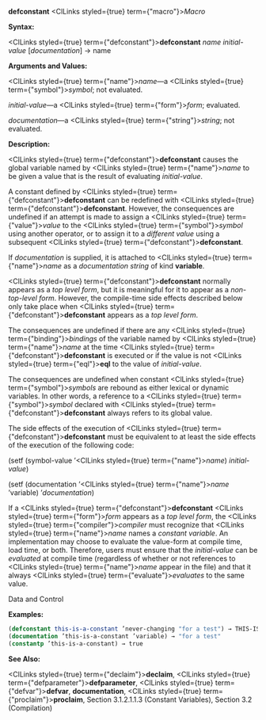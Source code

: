 **defconstant** <ClLinks styled={true} term={"macro"}><i>Macro</i></ClLinks> 



**Syntax:** 



<ClLinks styled={true} term={"defconstant"}><b>defconstant</b></ClLinks> *name initial-value* [*documentation*] → name 



**Arguments and Values:** 



<ClLinks styled={true} term={"name"}><i>name</i></ClLinks>—a <ClLinks styled={true} term={"symbol"}><i>symbol</i></ClLinks>; not evaluated. 



*initial-value*—a <ClLinks styled={true} term={"form"}><i>form</i></ClLinks>; evaluated. 



*documentation*—a <ClLinks styled={true} term={"string"}><i>string</i></ClLinks>; not evaluated. 



**Description:** 



<ClLinks styled={true} term={"defconstant"}><b>defconstant</b></ClLinks> causes the global variable named by <ClLinks styled={true} term={"name"}><i>name</i></ClLinks> to be given a value that is the result of evaluating *initial-value*. 



A constant defined by <ClLinks styled={true} term={"defconstant"}><b>defconstant</b></ClLinks> can be redefined with <ClLinks styled={true} term={"defconstant"}><b>defconstant</b></ClLinks>. However, the consequences are undefined if an attempt is made to assign a <ClLinks styled={true} term={"value"}><i>value</i></ClLinks> to the <ClLinks styled={true} term={"symbol"}><i>symbol</i></ClLinks> using another operator, or to assign it to a *different value* using a subsequent <ClLinks styled={true} term={"defconstant"}><b>defconstant</b></ClLinks>. 



If *documentation* is supplied, it is attached to <ClLinks styled={true} term={"name"}><i>name</i></ClLinks> as a *documentation string* of kind **variable**. 



<ClLinks styled={true} term={"defconstant"}><b>defconstant</b></ClLinks> normally appears as a *top level form*, but it is meaningful for it to appear as a *non-top-level form*. However, the compile-time side effects described below only take place when <ClLinks styled={true} term={"defconstant"}><b>defconstant</b></ClLinks> appears as a *top level form*. 



The consequences are undefined if there are any <ClLinks styled={true} term={"binding"}><i>bindings</i></ClLinks> of the variable named by <ClLinks styled={true} term={"name"}><i>name</i></ClLinks> at the time <ClLinks styled={true} term={"defconstant"}><b>defconstant</b></ClLinks> is executed or if the value is not <ClLinks styled={true} term={"eql"}><b>eql</b></ClLinks> to the value of *initial-value*. 



The consequences are undefined when constant <ClLinks styled={true} term={"symbol"}><i>symbols</i></ClLinks> are rebound as either lexical or dynamic variables. In other words, a reference to a <ClLinks styled={true} term={"symbol"}><i>symbol</i></ClLinks> declared with <ClLinks styled={true} term={"defconstant"}><b>defconstant</b></ClLinks> always refers to its global value. 



The side effects of the execution of <ClLinks styled={true} term={"defconstant"}><b>defconstant</b></ClLinks> must be equivalent to at least the side effects of the execution of the following code: 



(setf (symbol-value ’<ClLinks styled={true} term={"name"}><i>name</i></ClLinks>) *initial-value*) 



(setf (documentation ’<ClLinks styled={true} term={"name"}><i>name</i></ClLinks> ’variable) ’*documentation*) 



If a <ClLinks styled={true} term={"defconstant"}><b>defconstant</b></ClLinks> <ClLinks styled={true} term={"form"}><i>form</i></ClLinks> appears as a *top level form*, the <ClLinks styled={true} term={"compiler"}><i>compiler</i></ClLinks> must recognize that <ClLinks styled={true} term={"name"}><i>name</i></ClLinks> names a *constant variable*. An implementation may choose to evaluate the value-form at compile time, load time, or both. Therefore, users must ensure that the *initial-value* can be *evaluated* at compile time (regardless of whether or not references to <ClLinks styled={true} term={"name"}><i>name</i></ClLinks> appear in the file) and that it always <ClLinks styled={true} term={"evaluate"}><i>evaluates</i></ClLinks> to the same value. 



Data and Control 











**Examples:**
```lisp
(defconstant this-is-a-constant ’never-changing "for a test") → THIS-IS-A-CONSTANT this-is-a-constant → NEVER-CHANGING 
(documentation ’this-is-a-constant ’variable) → "for a test" 
(constantp ’this-is-a-constant) → true 
```
**See Also:** 



<ClLinks styled={true} term={"declaim"}><b>declaim</b></ClLinks>, <ClLinks styled={true} term={"defparameter"}><b>defparameter</b></ClLinks>, <ClLinks styled={true} term={"defvar"}><b>defvar</b></ClLinks>, **documentation**, <ClLinks styled={true} term={"proclaim"}><b>proclaim</b></ClLinks>, Section 3.1.2.1.1.3 (Constant Variables), Section 3.2 (Compilation) 



